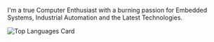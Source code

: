  I'm a true Computer Enthusiast with a burning passion for Embedded Systems, Industrial Automation and the Latest Technologies.










![Top Languages Card](https://github-readme-stats.vercel.app/api/top-langs/?username=svetlanasieber&layout=compact)


